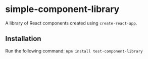 # simple-component-library
A library of React components created using `create-react-app`.
## Installation
Run the following command:
`npm install test-component-library`
